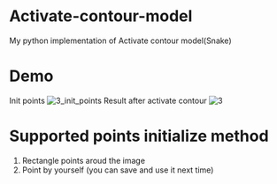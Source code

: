 # Activate-contour-model
My python implementation of Activate contour model(Snake)

# Demo
Init points
![3_init_points](https://github.com/johnson10803/Activate-contour-model/assets/41384860/cf543d06-be6c-4256-8916-a73159173223)
Result after activate contour
![3](https://github.com/johnson10803/Activate-contour-model/assets/41384860/8b5fbfc1-8130-4115-9020-2a4429421a00)

# Supported points initialize method
  1. Rectangle points aroud the image
  2. Point by yourself (you can save and use it next time)
